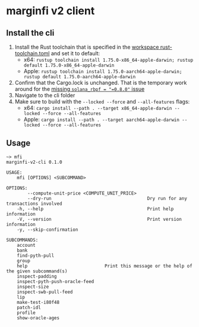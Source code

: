 # marginfi v2 client

## Install the cli

1. Install the Rust toolchain that is specified in the [workspace rust-toolchain.toml](../../../rust-toolchain.toml) and set it to default:
   * x64: `rustup toolchain install 1.75.0-x86_64-apple-darwin; rustup default 1.75.0-x86_64-apple-darwin`
   * Apple: `rustup toolchain install 1.75.0-aarch64-apple-darwin; rustup default 1.75.0-aarch64-apple-darwin`
1. Confirm that the Cargo.lock is unchanged. That is the temporary work around for the [missing `solana_rbpf = "=0.8.0"` issue](https://github.com/mrgnlabs/marginfi-v2/issues/262)
1. Navigate to the cli folder
1. Make sure to build with the `--locked --force` and `--all-features` flags:
   * x64: `cargo install --path . --target x86_64-apple-darwin --locked --force --all-features`
   * Apple: `cargo install --path . --target aarch64-apple-darwin --locked --force --all-features`

## Usage

```
~> mfi
marginfi-v2-cli 0.1.0

USAGE:
    mfi [OPTIONS] <SUBCOMMAND>

OPTIONS:
        --compute-unit-price <COMPUTE_UNIT_PRICE>
        --dry-run                                    Dry run for any transactions involved
    -h, --help                                       Print help information
    -V, --version                                    Print version information
    -y, --skip-confirmation

SUBCOMMANDS:
    account
    bank
    find-pyth-pull
    group
    help                             Print this message or the help of the given subcommand(s)
    inspect-padding
    inspect-pyth-push-oracle-feed
    inspect-size
    inspect-swb-pull-feed
    lip
    make-test-i80f48
    patch-idl
    profile
    show-oracle-ages
```
